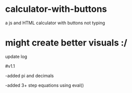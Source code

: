 # calculator-with-buttons
a js and HTML calculator with buttons not typing

# might create better visuals :/
update log

#v1.1

-added pi and decimals

-added 3+ step equations using eval()
